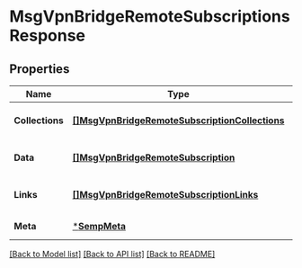 # MsgVpnBridgeRemoteSubscriptionsResponse

## Properties
Name | Type | Description | Notes
------------ | ------------- | ------------- | -------------
**Collections** | [**[]MsgVpnBridgeRemoteSubscriptionCollections**](MsgVpnBridgeRemoteSubscriptionCollections.md) |  | [optional] [default to null]
**Data** | [**[]MsgVpnBridgeRemoteSubscription**](MsgVpnBridgeRemoteSubscription.md) |  | [optional] [default to null]
**Links** | [**[]MsgVpnBridgeRemoteSubscriptionLinks**](MsgVpnBridgeRemoteSubscriptionLinks.md) |  | [optional] [default to null]
**Meta** | [***SempMeta**](SempMeta.md) |  | [default to null]

[[Back to Model list]](../README.md#documentation-for-models) [[Back to API list]](../README.md#documentation-for-api-endpoints) [[Back to README]](../README.md)

